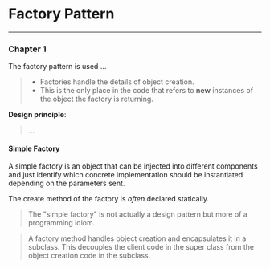 # Factory Pattern

---

### Chapter 1

The factory pattern is used ...

> - Factories handle the details of object creation.  
> - This is the only place in the code that refers to **new** instances of the object the factory is returning.



**Design principle**:
> ...
> 


#### Simple Factory
A simple factory is an object that can be injected into different components and just identify which 
concrete implementation should be instantiated depending on the parameters sent.

The create method of the factory is *often* declared statically. 

> The "simple factory" is not actually a design pattern but more of a programming idiom.


> A factory method handles object creation and encapsulates it in a subclass. This decouples
> the client code in the super class from the object creation code in the subclass.

